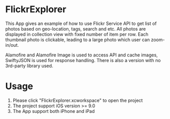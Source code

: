 # FlickrExplorer

This App gives an example of how to use Flickr Service API to get list of photos based on geo-location, tags, search and etc. All photos are displayed in collection view with fixed number of item per row. Each thumbnail photo is clickable, leading to a large photo which user can zoom-in/out.

Alamofire and Alamofire Image is used to access API and cache images, SwiftyJSON is used for response handling. There is also a version with no 3rd-party library used. 

# Usage

1. Please click "FlickrExplorer.xcworkspace" to open the project
2. The project support iOS version >= 9.0
3. The App support both iPhone and iPad
